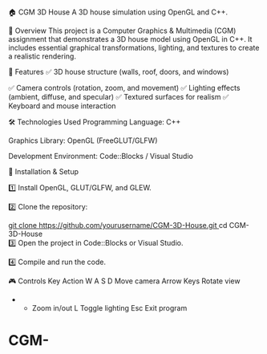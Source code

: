 🏠 CGM 3D House
A 3D house simulation using OpenGL and C++.


📌 Overview
This project is a Computer Graphics & Multimedia (CGM) assignment that demonstrates a 3D house model using OpenGL in C++. It includes essential graphical transformations, lighting, and textures to create a realistic rendering.


🎯 Features
✅ 3D house structure (walls, roof, doors, and windows)

✅ Camera controls (rotation, zoom, and movement)
✅ Lighting effects (ambient, diffuse, and specular)
✅ Textured surfaces for realism
✅ Keyboard and mouse interaction

🛠️ Technologies Used
Programming Language: C++

Graphics Library: OpenGL (FreeGLUT/GLFW)

Development Environment: Code::Blocks / Visual Studio

🔧 Installation & Setup

1️⃣ Install OpenGL, GLUT/GLFW, and GLEW.

2️⃣ Clone the repository:

[git clone https://github.com/yourusername/CGM-3D-House.git  ](https://github.com/LikhithaLakshmi/CGM-/blob/main/README.md)
cd CGM-3D-House  
3️⃣ Open the project in Code::Blocks or Visual Studio.

4️⃣ Compile and run the code.

🎮 Controls
Key	Action
W A S D	Move camera
Arrow Keys	Rotate view
+ -	Zoom in/out
L	Toggle lighting
Esc	Exit program
# CGM-
